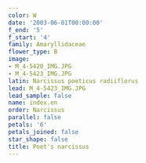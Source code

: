 ```yaml
---
color: W
date: '2003-06-01T00:00:00'
f_end: '5'
f_start: '4'
family: Amaryllidaceae
flower_type: B
image:
- M_4-5420_IMG.JPG
- M_4-5423_IMG.JPG
latin: Narcissus poeticus radiiflorus
lead: M_4-5423_IMG.JPG
lead_sample: false
name: index.en
order: Narcissus
parallel: false
petals: '6'
petals_joined: false
star_shape: false
title: Poet's narcissus
---
```

